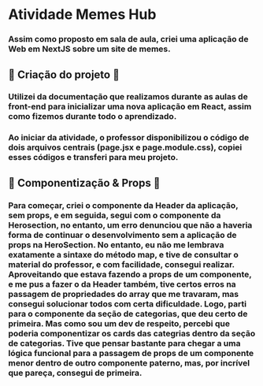 # Atividade Memes Hub

### Assim como proposto em sala de aula, criei uma aplicação de Web em NextJS sobre um site de memes.

## 📝 Criação do projeto 📝

### Utilizei da documentação que realizamos durante as aulas de front-end para inicializar uma nova aplicação em React, assim como fizemos durante todo o aprendizado.
### Ao iniciar da atividade, o professor disponibilizou o código de dois arquivos centrais (page.jsx e page.module.css), copiei esses códigos e transferi para meu projeto.

## 🧩 Componentização & Props 🧩

### Para começar, criei o componente da Header da aplicação, sem props, e em seguida, segui com o componente da Herosection, no entanto, um erro denunciou que não a haveria forma de continuar o desenvolvimento sem a aplicação de props na HeroSection. No entanto, eu não me lembrava exatamente a sintaxe do método map, e tive de consultar o material do professor, e com facilidade, consegui realizar. Aproveitando que estava fazendo a props de um componente, e me pus a fazer o da Header também, tive certos erros na passagem de propriedades do array que me travaram, mas consegui solucionar todos com certa dificuldade. Logo, parti para o componente da seção de categorias, que deu certo de primeira. Mas como sou um dev de respeito, percebi que poderia componentizar os cards das categrias dentro da seção de categorias. Tive que pensar bastante para chegar a uma lógica funcional para a passagem de props de um componente menor dentro de outro componente paterno, mas, por incrível que pareça, consegui de primeira.


